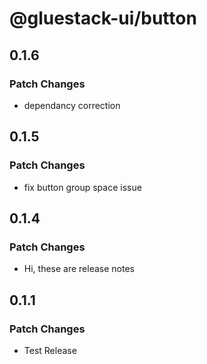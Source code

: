 # @gluestack-ui/button

## 0.1.6

### Patch Changes

- dependancy correction

## 0.1.5

### Patch Changes

- fix button group space issue

## 0.1.4

### Patch Changes

- Hi, these are release notes

## 0.1.1

### Patch Changes

- Test Release
